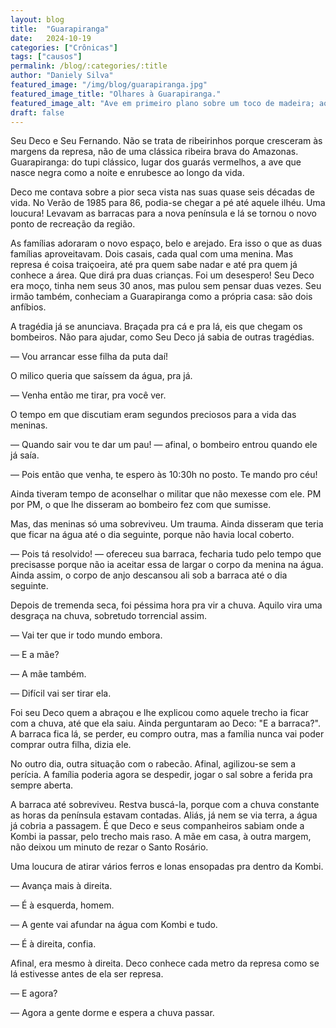 ```yaml
---
layout: blog
title:  "Guarapiranga"
date:   2024-10-19
categories: ["Crônicas"]
tags: ["causos"]
permalink: /blog/:categories/:title
author: "Daniely Silva"
featured_image: "/img/blog/guarapiranga.jpg"
featured_image_title: "Olhares à Guarapiranga."
featured_image_alt: "Ave em primeiro plano sobre um toco de madeira; ao fundo, ilhéu em represa, tarde nublada."
draft: false
---
```



Seu Deco e Seu Fernando. Não se trata de ribeirinhos porque cresceram às margens da represa, não de uma clássica ribeira brava do Amazonas. Guarapiranga: do tupi clássico, lugar dos guarás vermelhos, a ave que nasce negra como a noite e enrubesce ao longo da vida.

Deco me contava sobre a pior seca vista nas suas quase seis décadas de vida. No Verão de 1985 para 86, podia-se chegar a pé até aquele ilhéu. Uma loucura! Levavam as barracas para a nova península e lá se tornou o novo ponto de recreação da região.

As famílias adoraram o novo espaço, belo e arejado. Era isso o que as duas famílias aproveitavam. Dois casais, cada qual com uma menina. Mas represa é coisa traiçoeira, até pra quem sabe nadar e até pra quem já conhece a área. Que dirá pra duas crianças. Foi um desespero! Seu Deco era moço, tinha nem seus 30 anos, mas pulou sem pensar duas vezes. Seu irmão também, conheciam a Guarapiranga como a própria casa: são dois anfíbios.

A tragédia já se anunciava. Braçada pra cá e pra lá, eis que chegam os bombeiros. Não para ajudar, como Seu Deco já sabia de outras tragédias.

— Vou arrancar esse filha da puta daí!

O milico queria que saíssem da água, pra já.

— Venha então me tirar, pra você ver.

O tempo em que discutiam eram segundos preciosos para a vida das meninas.

— Quando sair vou te dar um pau! — afinal, o bombeiro entrou quando ele já saía.

— Pois então que venha, te espero às 10:30h no posto. Te mando pro céu!

Ainda tiveram tempo de aconselhar o militar que não mexesse com ele. PM por PM, o que lhe disseram ao bombeiro fez com que sumisse.

Mas, das meninas só uma sobreviveu. Um trauma. Ainda disseram que teria que ficar na água até o dia seguinte, porque não havia local coberto.

— Pois tá resolvido! — ofereceu sua barraca, fecharia tudo pelo tempo que precisasse porque não ia aceitar essa de largar o corpo da menina na água. Ainda assim, o corpo de anjo descansou ali sob a barraca até o dia seguinte.

Depois de tremenda seca, foi péssima hora pra vir a chuva. Aquilo vira uma desgraça na chuva, sobretudo torrencial assim.

— Vai ter que ir todo mundo embora.

— E a mãe?

— A mãe também.

— Difícil vai ser tirar ela.

Foi seu Deco quem a abraçou e lhe explicou como aquele trecho ia ficar com a chuva, até que ela saiu. Ainda perguntaram ao Deco: "E a barraca?". A barraca fica lá, se perder, eu compro outra, mas a família nunca vai poder comprar outra filha, dizia ele.

No outro dia, outra situação com o rabecão. Afinal, agilizou-se sem a perícia. A família poderia agora se despedir, jogar o sal sobre a ferida pra sempre aberta.

A barraca até sobreviveu. Restva buscá-la, porque com a chuva constante as horas da península estavam contadas. Aliás, já nem se via terra, a água já cobria a passagem. É que Deco e seus companheiros sabiam onde a Kombi ia passar, pelo trecho mais raso. A mãe em casa, à outra margem, não deixou um minuto de rezar o Santo Rosário.

Uma loucura de atirar vários ferros e lonas ensopadas pra dentro da Kombi.

— Avança mais à direita.

— É à esquerda, homem.

— A gente vai afundar na água com Kombi e tudo.

— É à direita, confia.

Afinal, era mesmo à direita. Deco conhece cada metro da represa como se lá estivesse antes de ela ser represa.

— E agora?

— Agora a gente dorme e espera a chuva passar.
